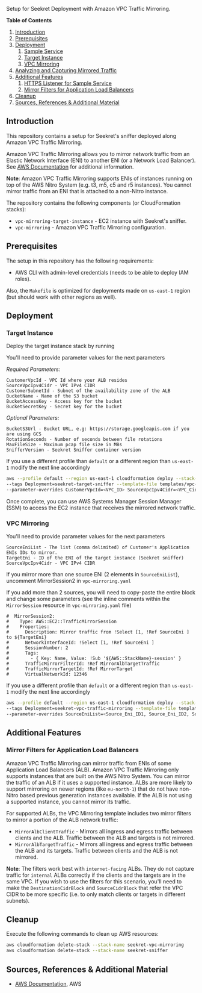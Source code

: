 Setup for Seekret Deployment with Amazon VPC Traffic Mirroring.

**Table of Contents**
1. [Introduction](#introduction)
2. [Prerequisites](#prerequisites)
3. [Deployment](#deployment)
   1. [Sample Service](#sample-service)
   2. [Target Instance](#target-instance)
   3. [VPC Mirroring](#vpc-mirroring)
4. [Analyzing and Capturing Mirrored Traffic](#analyzing-and-capturing-mirrored-traffic)
5. [Additional Features](#additional-features)
   1. [HTTPS Listener for Sample Service
](#https-listener-for-sample-service)
   2. [Mirror Filters for Application Load Balancers
](#mirror-filters-for-application-load-balancers)
6. [Cleanup](#cleanup)
7. [Sources, References & Additional Material](#sources-references-&-additional-material)

## Introduction

This repository contains a setup for Seekret's sniffer deployed along Amazon VPC Traffic Mirroring.

Amazon VPC Traffic Mirroring allows you to mirror network traffic from an Elastic Network Interface (ENI) to another ENI (or a Network Load Balancer). See [AWS Documentation](https://docs.aws.amazon.com/vpc/latest/mirroring/what-is-traffic-mirroring.html) for additional information.

**Note**: Amazon VPC Traffic Mirroring supports ENIs of instances running on top of the AWS Nitro System (e.g. t3, m5, c5 and r5 instances). You cannot mirror traffic from an ENI that is attached to a non-Nitro instance.

The repository contains the following components (or CloudFormation stacks):

* `vpc-mirroring-target-instance` - EC2 instance with Seekret's sniffer.
* `vpc-mirroring` - Amazon VPC Traffic Mirroring configuration.

## Prerequisites

The setup in this repository has the following requirements:

* AWS CLI with admin-level credentials (needs to be able to deploy IAM roles).

Also, the `Makefile` is optimized for deployments made on `us-east-1` region (but should work with other regions as well).

## Deployment

### Target Instance

Deploy the target instance stack by running

You'll need to provide parameter values for the next parameters

_Required Parameters:_

```
CustomerVpcId - VPC Id where your ALB resides
SourceVpcIpv4Cidr - VPC IPv4 CIDR
CustomerSubnetId - Subnet of the availability zone of the ALB
BucketName - Name of the S3 bucket
BucketAccessKey - Access key for the bucket
BucketSecretKey - Secret key for the bucket
```

_Optional Parameters:_

```
BucketS3Url - Bucket URL, e.g: https://storage.googleapis.com if you are using GCS
RotationSeconds - Number of seconds between file rotations 
MaxFileSize - Maximum pcap file size in MBs
SnifferVersion - Seekret Sniffer container version 
```

If you use a different profile than `default` or a different region than `us-east-1` modify the next line accordingly

```bash
aws --profile default --region us-east-1 cloudformation deploy --stack-name seekret-sniffer \ 
--tags Deployment=seekret-target-sniffer --template-file templates/vpc-mirroring-target-instance.yaml --capabilities CAPABILITY_NAMED_IAM \ 
--parameter-overrides CustomerVpcId=<VPC_ID> SourceVpcIpv4Cidr=<VPC_Cidr> CustomerSubnetId=<Subnet_ID>
```

Once complete, you can use AWS Systems Manager Session Manager (SSM) to access the EC2 instance that receives the mirrored network traffic.

### VPC Mirroring

You'll need to provide parameter values for the next parameters

```
SourceEniList - The list (comma delimited) of Customer's Application ENIs IDs to mirror.
TargetEni - ID of the ENI of the target instance (Seekret sniffer)
SourceVpcIpv4Cidr - VPC IPv4 CIDR
```

If you mirror more than one source ENI (2 elements in `SourceEniList`), uncomment MirrorSession2 in `vpc-mirroring.yaml`

If you add more than 2 sources, you will need to copy-paste the entire block and change some parameters (see the inline comments within the  `MirrorSession` resource in `vpc-mirroring.yaml` file)

```
#  MirrorSession2:
#    Type: AWS::EC2::TrafficMirrorSession
#    Properties:
#      Description: Mirror traffic from !Select [1, !Ref SourceEni ] to ${TargetEni}
#      NetworkInterfaceId: !Select [1, !Ref SourceEni ]
#      SessionNumber: 2
#      Tags:
#        - { Key: Name, Value: !Sub '${AWS::StackName}-session' }
#      TrafficMirrorFilterId: !Ref MirrorAlbTargetTraffic
#      TrafficMirrorTargetId: !Ref MirrorTarget
#      VirtualNetworkId: 12346
```

If you use a different profile than `default` or a different region than `us-east-1` modify the next line accordingly

```bash
aws --profile default --region us-east-1 cloudformation deploy --stack-name seekret-vpc-mirroring \ 
--tags Deployment=seekret-vpc-traffic-mirroring --template-file templates/vpc-mirroring.yaml --capabilities CAPABILITY_NAMED_IAM \ 
--parameter-overrides SourceEniList=<Source_Eni_ID1, Source_Eni_ID2, Source_Eni_ID3...> TargetEni=<Target_Eni_ID> SourceVpcIpv4Cidr=<VPC_Cidr>
```

## Additional Features

### Mirror Filters for Application Load Balancers

Amazon VPC Traffic Mirroring can mirror traffic from ENIs of some Application Load Balancers (ALB). Amazon VPC Traffic Mirroring only supports instances that are built on the AWS Nitro System. You can mirror the traffic of an ALB if it uses a supported instance. ALBs are more likely to support mirroring on newer regions (like `eu-north-1`) that do not have non-Nitro based previous generation instances available. If the ALB is not using a supported instance, you cannot mirror its traffic.

For supported ALBs, the VPC Mirroring template includes two mirror filters to mirror a portion of the ALB network traffic:

* `MirrorAlbClientTraffic` - Mirrors all ingress and egress traffic between clients and the ALB. Traffic between the ALB and targets is not mirrored.
* `MirrorAlbTargetTraffic` - Mirrors all ingress and egress traffic between the ALB and its targets. Traffic between clients and the ALB is not mirrored.

**Note**: The filters work best with `internet-facing` ALBs. They do not capture traffic for `internal` ALBs correctly if the clients and the targets are in the same VPC. If you wish to use the filters for this scenario, you'll need to make the `DestinationCidrBlock` and `SourceCidrBlock` that refer the VPC CIDR to be more specific (i.e. to only match clients or targets in different subnets).

## Cleanup

Execute the following commands to clean up AWS resources:

```bash
aws cloudformation delete-stack --stack-name seekret-vpc-mirroring
aws cloudformation delete-stack --stack-name seekret-sniffer
```

## Sources, References & Additional Material

* [AWS Documentation](https://docs.aws.amazon.com/vpc/latest/mirroring/what-is-traffic-mirroring.html), AWS
